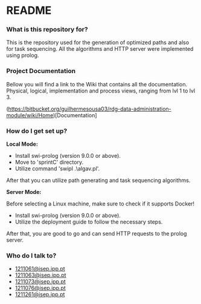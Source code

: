 # README #

### What is this repository for? ###

This is the repository used for the generation of optimized paths and also for task sequencing. All the algorithms and HTTP server were implemented using prolog.

### Project Documentation ###

Bellow you will find a link to the Wiki that contains all the documentation. Physical, logical, implementation and process views, ranging from lvl 1 to lvl 3.

(https://bitbucket.org/guilhermesousa03/rdg-data-administration-module/wiki/Home)[Documentation]

### How do I get set up? ###

**Local Mode:**

- Install swi-prolog (version 9.0.0 or above).
- Move to 'sprintC' directory.
- Utilize command 'swipl .\algav.pl'.

After that you can utilize path generating and task sequencing algorithms.

**Server Mode:**

Before selecting a Linux machine, make sure to check if it supports Docker!

- Install swi-prolog (version 9.0.0 or above).
- Utilize the deployment guide to follow the necessary steps.

After that, you are good to go and can send HTTP requests to the prolog server.

### Who do I talk to? ###

* 1211061@isep.ipp.pt
* 1211063@isep.ipp.pt
* 1211073@isep.ipp.pt
* 1211076@isep.ipp.pt
* 1211261@isep.ipp.pt